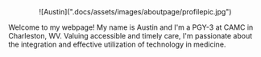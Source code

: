 <center> ![Austin](".docs/assets/images/aboutpage/profilepic.jpg") </center>

Welcome to my webpage! My name is Austin and I'm a PGY-3 at CAMC in Charleston, WV. Valuing accessible and timely care, I'm passionate about the integration and effective utilization of technology in medicine.